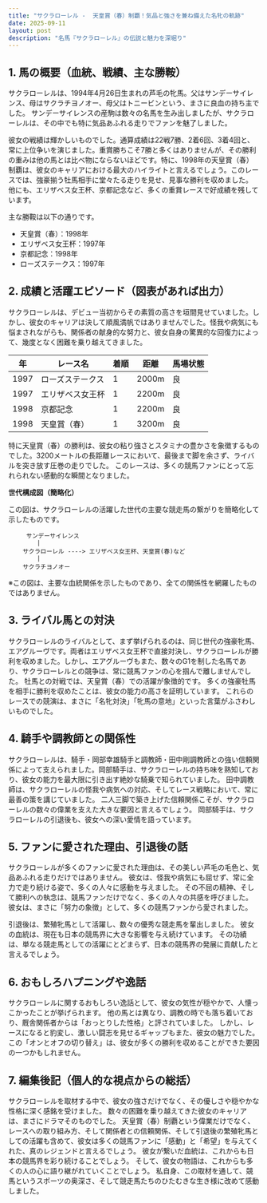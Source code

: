 ```yaml
---
title: "サクラローレル -  天皇賞（春）制覇！気品と強さを兼ね備えた名牝の軌跡"
date: 2025-09-11
layout: post
description: "名馬『サクラローレル』の伝説と魅力を深堀り"
---
```


## 1. 馬の概要（血統、戦績、主な勝鞍）

サクラローレルは、1994年4月26日生まれの芦毛の牝馬。父はサンデーサイレンス、母はサクラチヨノオー、母父はトニービンという、まさに良血の持ち主でした。  サンデーサイレンスの産駒は数々の名馬を生み出しましたが、サクラローレルは、その中でも特に気品あふれる走りでファンを魅了しました。

彼女の戦績は輝かしいものでした。通算成績は22戦7勝、2着6回、3着4回と、常に上位争いを演じました。重賞勝ちこそ7勝と多くはありませんが、その勝利の重みは他の馬とは比べ物にならないほどです。特に、1998年の天皇賞（春）制覇は、彼女のキャリアにおける最大のハイライトと言えるでしょう。このレースでは、強豪揃う牡馬相手に堂々たる走りを見せ、見事な勝利を収めました。  他にも、エリザベス女王杯、京都記念など、多くの重賞レースで好成績を残しています。

主な勝鞍は以下の通りです。

* 天皇賞（春）：1998年
* エリザベス女王杯：1997年
* 京都記念：1998年
* ローズステークス：1997年


## 2. 成績と活躍エピソード（図表があれば出力）

サクラローレルは、デビュー当初からその素質の高さを垣間見せていました。しかし、彼女のキャリアは決して順風満帆ではありませんでした。怪我や病気にも悩まされながらも、関係者の献身的な努力と、彼女自身の驚異的な回復力によって、幾度となく困難を乗り越えてきました。


| 年 | レース名          | 着順 | 距離 | 馬場状態 |
|---|-----------------|-----|-----|----------|
| 1997 | ローズステークス | 1   | 2000m| 良       |
| 1997 | エリザベス女王杯 | 1   | 2200m| 良       |
| 1998 | 京都記念        | 1   | 2200m| 良       |
| 1998 | 天皇賞（春）    | 1   | 3200m| 良       |


特に天皇賞（春）の勝利は、彼女の粘り強さとスタミナの豊かさを象徴するものでした。3200メートルの長距離レースにおいて、最後まで脚を余さず、ライバルを突き放す圧巻の走りでした。  このレースは、多くの競馬ファンにとって忘れられない感動的な瞬間となりました。


**世代構成図（簡略化）**

この図は、サクラローレルの活躍した世代の主要な競走馬の繋がりを簡略化して示したものです。


```
     サンデーサイレンス
        |
    サクラローレル ----> エリザベス女王杯、天皇賞(春)など
        |
    サクラチヨノオー
```

※この図は、主要な血統関係を示したものであり、全ての関係性を網羅したものではありません。


## 3. ライバル馬との対決

サクラローレルのライバルとして、まず挙げられるのは、同じ世代の強豪牝馬、エアグルーヴです。両者はエリザベス女王杯で直接対決し、サクラローレルが勝利を収めました。しかし、エアグルーヴもまた、数々のG1を制した名馬であり、サクラローレルとの競争は、常に競馬ファンの心を掴んで離しませんでした。  牡馬との対戦では、天皇賞（春）での活躍が象徴的です。  多くの強豪牡馬を相手に勝利を収めたことは、彼女の能力の高さを証明しています。  これらのレースでの競演は、まさに「名牝対決」「牝馬の意地」といった言葉がふさわしいものでした。


## 4. 騎手や調教師との関係性

サクラローレルは、騎手・岡部幸雄騎手と調教師・田中剛調教師との強い信頼関係によって支えられました。岡部騎手は、サクラローレルの持ち味を熟知しており、彼女の能力を最大限に引き出す絶妙な騎乗で知られていました。  田中調教師は、サクラローレルの怪我や病気への対応、そしてレース戦略において、常に最善の策を講じていました。  二人三脚で築き上げた信頼関係こそが、サクラローレルの数々の偉業を支えた大きな要因と言えるでしょう。  岡部騎手は、サクラローレルの引退後も、彼女への深い愛情を語っています。


## 5. ファンに愛された理由、引退後の話

サクラローレルが多くのファンに愛された理由は、その美しい芦毛の毛色と、気品あふれる走りだけではありません。  彼女は、怪我や病気にも屈せず、常に全力で走り続ける姿で、多くの人々に感動を与えました。  その不屈の精神、そして勝利への執念は、競馬ファンだけでなく、多くの人々の共感を呼びました。  彼女は、まさに「努力の象徴」として、多くの競馬ファンから愛されました。

引退後は、繁殖牝馬として活躍し、数々の優秀な競走馬を輩出しました。  彼女の血統は、現在も日本の競馬界に大きな影響を与え続けています。  その功績は、単なる競走馬としての活躍にとどまらず、日本の競馬界の発展に貢献したと言えるでしょう。


## 6. おもしろハプニングや逸話

サクラローレルに関するおもしろい逸話として、彼女の気性が穏やかで、人懐っこかったことが挙げられます。  他の馬とは異なり、調教の時でも落ち着いており、厩舎関係者からは「おっとりした性格」と評されていました。  しかし、レースになると豹変し、激しい闘志を見せるギャップもまた、彼女の魅力でした。  この「オンとオフの切り替え」は、彼女が多くの勝利を収めることができた要因の一つかもしれません。


## 7. 編集後記（個人的な視点からの総括）

サクラローレルを取材する中で、彼女の強さだけでなく、その優しさや穏やかな性格に深く感銘を受けました。  数々の困難を乗り越えてきた彼女のキャリアは、まさにドラマそのものでした。  天皇賞（春）制覇という偉業だけでなく、レースへの取り組み方、そして関係者との信頼関係、そして引退後の繁殖牝馬としての活躍も含めて、彼女は多くの競馬ファンに「感動」と「希望」を与えてくれた、真のレジェンドと言えるでしょう。  彼女が繋いだ血統は、これからも日本の競馬界を彩り続けることでしょう。  そして、彼女の物語は、これからも多くの人の心に語り継がれていくことでしょう。  私自身、この取材を通して、競馬というスポーツの奥深さ、そして競走馬たちのひたむきな生き様に改めて感動しました。
